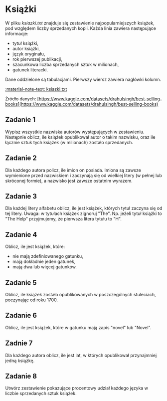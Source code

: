 # Książki

W pliku *ksiazki.txt* znajduje się zestawienie najpopularniejszych książek, pod względem liczby sprzedanych kopii. Każda linia zawiera następujące informacje:

- tytuł książki,
- autor książki,
- język oryginału,
- rok pierwszej publikacji,
- szacunkowa liczba sprzedanych sztuk w milionach,
- gatunek literacki.

Dane oddzielone są tabulacjami. Pierwszy wiersz zawiera nagłówki kolumn.

[:material-note-text: ksiazki.txt](../../../../assets/ksiazki.txt)

Źródło danych: [https://www.kaggle.com/datasets/drahulsingh/best-selling-books](https://www.kaggle.com/datasets/drahulsingh/best-selling-books)

## Zadanie 1

Wypisz wszystkie nazwiska autorów występujących w zestawieniu. Następnie oblicz, ile książek opublikował autor o takim nazwisku, oraz ile łącznie sztuk tych książek (w milionach) zostało sprzedanych.

## Zadanie 2

Dla każdego autora policz, ile imion on posiada. Imiona są zawsze wymienione przed nazwiskiem i zaczynają się od wielkiej litery (w pełnej lub skróconej formie), a nazwisko jest zawsze ostatnim wyrazem.

## Zadanie 3

Dla każdej litery alfabetu oblicz, ile jest książek, których tytuł zaczyna się od tej litery. Uwaga: w tytułach książek zignoruj "The". Np. jeżeli tytuł książki to "The Help" przyjmujemy, że pierwsza litera tytułu to "H".

## Zadanie 4

Oblicz, ile jest książek, które:
- nie mają zdefiniowanego gatunku,
- mają dokładnie jeden gatunek,
- mają dwa lub więcej gatunków.

## Zadanie 5

Oblicz, ile książek zostało opublikowanych w poszczególnych stuleciach, poczynając od roku 1700.

## Zadanie 6

Oblicz, ile jest książek, które w gatunku mają zapis "novel" lub "Novel".

## Zadnie 7

Dla każdego autora oblicz, ile jest lat, w których opublikował przynajmniej jedną książkę.

## Zadanie 8

Utwórz zestawienie pokazujące procentowy udział każdego języka w liczbie sprzedanych sztuk książek.
